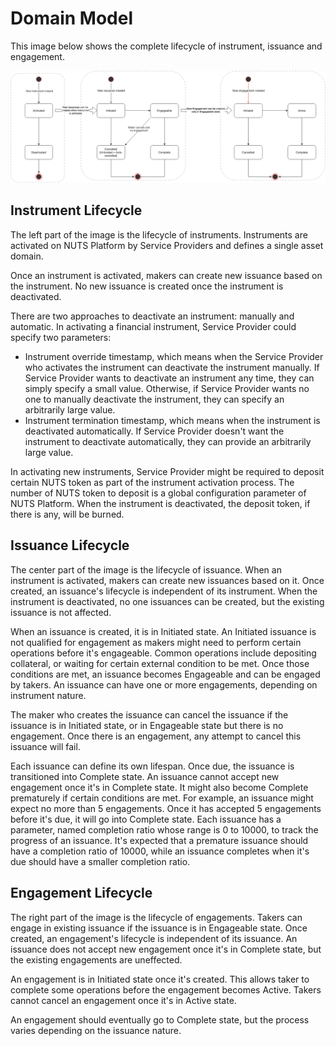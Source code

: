 # Domain Model

This image below shows the complete lifecycle of instrument, issuance and engagement.

![](../.gitbook/assets/domain-model.png)

## Instrument Lifecycle

The left part of the image is the lifecycle of instruments. Instruments are activated on NUTS Platform by Service Providers and defines a single asset domain.

Once an instrument is activated, makers can create new issuance based on the instrument. No new issuance is created once the instrument is deactivated.

There are two approaches to deactivate an instrument: manually and automatic. In activating a financial instrument, Service Provider could specify two parameters:

* Instrument override timestamp, which means when the Service Provider who activates the instrument can deactivate the instrument manually. If Service Provider wants to deactivate an instrument any time, they can simply specify a small value. Otherwise, if Service Provider wants no one to manually deactivate the instrument, they can specify an arbitrarily large value.
* Instrument termination timestamp, which means when the instrument is deactivated automatically. If Service Provider doesn't want the instrument to deactivate automatically, they can provide an arbitrarily large value.

In activating new instruments, Service Provider might be required to deposit certain NUTS token as part of the instrument activation process. The number of NUTS token to deposit is a global configuration parameter of NUTS Platform. When the instrument is deactivated, the deposit token, if there is any, will be burned.

## Issuance Lifecycle

The center part of the image is the lifecycle of issuance. When an instrument is activated, makers can create new issuances based on it. Once created, an issuance's lifecycle is independent of its instrument. When the instrument is deactivated, no one issuances can be created, but the existing issuance is not affected.

When an issuance is created, it is in Initiated state. An Initiated issuance is not qualified for engagement as makers might need to perform certain operations before it's engageable. Common operations include depositing collateral, or waiting for certain external condition to be met. Once those conditions are met, an issuance becomes Engageable and can be engaged by takers. An issuance can have one or more engagements, depending on instrument nature.

The maker who creates the issuance can cancel the issuance if the issuance is in Initiated state, or in Engageable state but there is no engagement. Once there is an engagement, any attempt to cancel this issuance will fail.

Each issuance can define its own lifespan. Once due, the issuance is transitioned into Complete state. An issuance cannot accept new engagement once it's in Complete state. It might also become Complete prematurely if certain conditions are met. For example, an issuance might expect no more than 5 engagements. Once it has accepted 5 engagements before it's due, it will go into Complete state. Each issuance has a parameter, named completion ratio whose range is 0 to 10000, to track the progress of an issuance. It's expected that a premature issuance should have a completion ratio of 10000, while an issuance completes when it's due should have a smaller completion ratio.

## Engagement Lifecycle  

The right part of the image is the lifecycle of engagements. Takers can engage in existing issuance if the issuance is in Engageable state. Once created, an engagement's lifecycle is independent of its issuance. An issuance does not accept new engagement once it's in Complete state, but the existing engagements are uneffected.

An engagement is in Initiated state once it's created. This allows taker to complete some operations before the engagement becomes Active. Takers cannot cancel an engagement once it's in Active state.

An engagement should eventually go to Complete state, but the process varies depending on the issuance nature.

